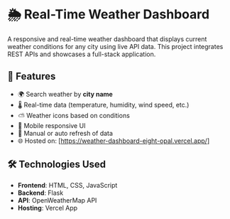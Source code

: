 # 🌦️ Real-Time Weather Dashboard

A responsive and real-time weather dashboard that displays current weather conditions for any city using live API data. This project integrates REST APIs and showcases a full-stack application.

## 🚀 Features

- 🌍 Search weather by **city name**
- 🌡️ Real-time data (temperature, humidity, wind speed, etc.)
- ⛅ Weather icons based on conditions
- 📱 Mobile responsive UI
- 🔄 Manual or auto refresh of data
- 🌐 Hosted on: [https://weather-dashboard-eight-opal.vercel.app/]

## 🛠️ Technologies Used

- **Frontend**: HTML, CSS, JavaScript
- **Backend**: Flask
- **API**: OpenWeatherMap API
- **Hosting**: Vercel App
